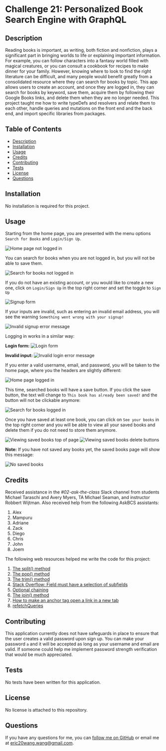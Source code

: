 # Challenge 21: Personalized Book Search Engine with GraphQL

## Description
Reading books is important, as writing, both fiction and nonfiction, plays a significant part in bringing worlds to life or explaining important information. For example, you can follow characters into a fantasy world filled with magical creatures, or you can consult a cookbook for recipes to make dinner for your family. However, knowing where to look to find the right literature can be difficult, and many people would benefit greatly from a consolidated resource where they can search for books by topic. This app allows users to create an account, and once they are logged in, they can search for books by keyword, save them, acquire them by following their Google Books links, and delete them when they are no longer needed. This project taught me how to write typeDefs and resolvers and relate them to each other, handle queries and mutations on the front end and the back end, and import specific libraries from packages.

## Table of Contents
- [Description](#description)
- [Installation](#installation)
- [Usage](#usage)
- [Credits](#credits)
- [Contributing](#contributing)
- [Tests](#tests)
- [License](#license)
- [Questions](#questions)

## Installation
No installation is required for this project.

## Usage
Starting from the home page, you are presented with the menu options `Search for Books` and `Login/Sign Up`.

![Home page not logged in](Assets/home_page_not_logged_in.png)

You can search for books when you are not logged in, but you will not be able to save them.

![Search for books not logged in](Assets/search_for_books_not_logged_in.png)

If you do not have an existing account, or you would like to create a new one, click on `Login/Sign Up` in the top right corner and set the toggle to `Sign Up`

![Signup form](Assets/toggle_set_to_sign_up.png)

If your inputs are invalid, such as entering an invalid email address, you will see the warning `Something went wrong with your signup!`

![Invalid signup error message](Assets/invalid_sign_up_error_message.png)

Logging in works in a similar way:

**Login form:**
![Login form](Assets/toggle_set_to_login.png)

**Invalid input:**
![Invalid login error message](Assets/invalid_login_error_message.png)

If you enter a valid username, email, and password, you will be taken to the home page, where you the headers are slightly different:

![Home page logged in](Assets/home_page_logged_in.png)

This time, searched books will have a save button. If you click the save button, the text will change to `This book has already been saved!` and the button will not be clickable anymore:

![Search for books logged in](Assets/search_for_books_logged_in.png)

Once you have saved at least one book, you can click on `See your books` in the top right corner and you will be able to view all your saved books and delete them if you do not need to store them anymore.

![Viewing saved books top of page](Assets/saved_books_top_of_page.png)
![Viewing saved books delete buttons](Assets/saved_books_delete_buttons.png)

**Note:** If you have not saved any books yet, the saved books page will show this message:

![No saved books](Assets/no_saved_books.png)

## Credits
Received assistance in the *#02-ask-the-class* Slack channel from students Michael Taraschi and Avery Myers, TA Michael Seaman, and instructor Robbert Wijtman. Also received help from the following AskBCS assistants:

1. Alex
2. Mampuru
3. Adriane
4. Zack
5. Diego
6. Chris
7. John
8. Joem

The following web resources helped me write the code for this project:

1. [The split() method](https://developer.mozilla.org/en-US/docs/Web/JavaScript/Reference/Global_Objects/String/split)
2. [The pop() method](https://developer.mozilla.org/en-US/docs/Web/JavaScript/Reference/Global_Objects/Array/pop)
3. [The trim() method](https://developer.mozilla.org/en-US/docs/Web/JavaScript/Reference/Global_Objects/String/trim)
4. [Stack Overflow: Field must have a selection of subfields](https://stackoverflow.com/questions/46111514/field-me-of-type-user-must-have-a-selection-of-subfields)
5. [Optional chaining](https://developer.mozilla.org/en-US/docs/Web/JavaScript/Reference/Operators/Optional_chaining)
6. [The join() method](https://www.geeksforgeeks.org/create-a-comma-separated-list-from-an-array-in-javascript/)
7. [How to make an anchor tag open a link in a new tab](https://www.freecodecamp.org/news/how-to-open-a-link-in-a-new-tab/)
8. [refetchQueries](https://www.apollographql.com/docs/react/data/mutations/#refetching-queries)


## Contributing
This application currently does not have safeguards in place to ensure that the user creates a valid password upon sign up. You can make your password `a` and it will be accepted as long as your username and email are valid. If someone could help me implement password strength verification that would be much appreciated.

## Tests
No tests have been written for this application.

## License
No license is attached to this repository.

## Questions
If you have any questions for me, you can [follow me on GitHub](https://github.com/GimmeKitties711) or email me at eric20wang.wang@gmail.com.
